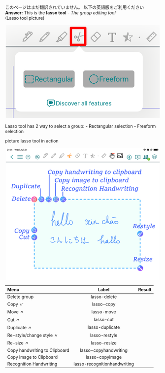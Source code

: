 このページはまだ翻訳されていません。 以下の英語版をご利用ください  
**Answer:**
This is the **lasso tool** - *The group editing tool*  
(Lasso tool picture)  
<p align="center"> <img width="500" src="https://raw.githubusercontent.com/collanotewiki/collanotewiki.github.io/main/images/FAQimage/notescreenlasso.PNG" alt="Uninstall-CollaNote"> </p>
Lasso tool has 2 way to select a group:  
- Rectangular selection  
- Freeform selection  

picture lasso tool in action  
<p align="center"> <img width="500" src="https://raw.githubusercontent.com/collanotewiki/collanotewiki.github.io/main/images/FAQimage/notescreenlasso1.PNG" alt="Uninstall-CollaNote"> </p>  

<!--more-->

| **Menu**                        | **Label**            | **Result**                                                 |
|:--------------------------------|:--------------------:|:----------------------------------------------------------:|
| Delete group                    | lasso-delete         | |
| Copy  〃                        | lasso-copy           | |
| Move  〃                        | lasso-move           | |
| Cut   〃                        | lasso-cut            | |
| Duplicate 〃                    | lasso-duplicate      | |
| Re-style/change style  〃       | lasso-restyle        | |
| Re-size  〃                     | lasso-resize         | |
| Copy handwriting to Clipboard   | lasso-copyhandwriting| |
| Copy image to Clipboard         | lasso-copyimage      | |
| Recognition Handwriting          | lasso-recognitionhandwriting| |
